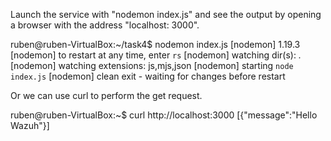 Launch the service with "nodemon index.js" and see the output by opening a browser with the address "localhost: 3000".

ruben@ruben-VirtualBox:~/task4$ nodemon index.js 
[nodemon] 1.19.3
[nodemon] to restart at any time, enter `rs`
[nodemon] watching dir(s): *.*
[nodemon] watching extensions: js,mjs,json
[nodemon] starting `node index.js`
[nodemon] clean exit - waiting for changes before restart


Or we can use curl to perform the get request.

ruben@ruben-VirtualBox:~$ curl http://localhost:3000
[{"message":"Hello Wazuh"}]

